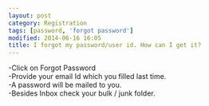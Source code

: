 ```yaml
---
layout: post
category: Registration
tags: [password, 'forgot password']
modified: 2014-06-16 16:05
title: I forgot my password/user id. How can I get it?
---
```




-Click on Forgot Password  
-Provide your email Id which you filled last time.  
-A password will be mailed to you.  
-Besides Inbox check your bulk / junk folder.

